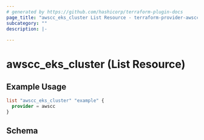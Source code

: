 ```yaml
---
# generated by https://github.com/hashicorp/terraform-plugin-docs
page_title: "awscc_eks_cluster List Resource - terraform-provider-awscc"
subcategory: ""
description: |-
  
---
```


# awscc_eks_cluster (List Resource)



## Example Usage

```terraform
list "awscc_eks_cluster" "example" {
  provider = awscc
}
```

<!-- schema generated by tfplugindocs -->
## Schema
